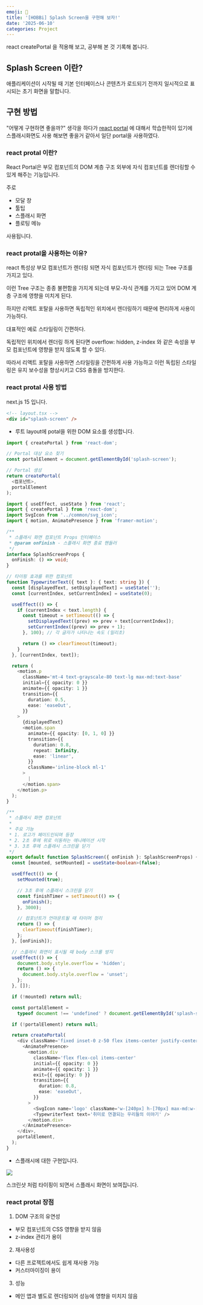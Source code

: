 ```yaml
---
emoji: 👀
title: '[HOBBi] Splash Screen을 구현해 보자!'
date: '2025-06-10'
categories: Project
---
```


react createPortal 을 적용해 보고, 공부해 본 것 기록해 봅니다.

## Splash Screen 이란?

애플리케이션이 시작될 때 기본 인터페이스나 콘텐츠가 로드되기 전까지 일시적으로 표시되는 초기 화면을 말합니다.

## 구현 방법

"어떻게 구현하면 좋을까?" 생각을 하다가 [react portal](https://react.dev/reference/react-dom/createPortal) 에 대해서 학습한적이 있기에 스플래시화면도 사용 해보면 좋을거 같아서 일단 portal을 사용하였다.

### react protal 이란?

React Portal은 부모 컴포넌트의 DOM 계층 구조 외부에 자식 컴포넌트를 렌더링할 수 있게 해주는 기능입니다.

주로

- 모달 창
- 툴팁
- 스플래시 화면
- 플로팅 메뉴

사용됩니다.

### react protal을 사용하는 이유?

react 특성상 부모 컴포넌트가 렌더링 되면 자식 컴포넌트가 렌더링 되는 Tree 구조를 가지고 있다.

이런 Tree 구조는 종종 불편함을 가지게 되는데 부모-자식 관계를 가지고 있어 DOM 계층 구조에 영향을 미치게 된다.

하지만 리액트 포탈을 사용하면 독립적인 위치에서 렌더링하기 때문에 편리하게 사용이 가능하다.

대표적인 예로 스타일링이 간편하다.

독립적인 위치에서 렌더링 하게 된다면 overflow: hidden, z-index 와 같은 속성을 부모 컴포넌트에 영향을 받지 않도록 할 수 있다.

따라서 리액트 포탈을 사용하면 스타일링을 간편하게 사용 가능하고 이런 독립된 스타일링은 유지 보수성을 향상시키고 CSS 충돌을 방지한다.

### react protal 사용 방법

next.js 15 입니다.

```html
<!-- layout.tsx -->
<div id="splash-screen" />
```

- 루트 layout에 potal을 위한 DOM 요소를 생성합니다.

```typescript
import { createPortal } from 'react-dom';

// Portal 대상 요소 찾기
const portalElement = document.getElementById('splash-screen');

// Portal 생성
return createPortal(
  <컴포넌트>,
  portalElement
);
```

```typescript
import { useEffect, useState } from 'react';
import { createPortal } from 'react-dom';
import SvgIcon from '../common/svg_icon';
import { motion, AnimatePresence } from 'framer-motion';

/**
 * 스플래시 화면 컴포넌트 Props 인터페이스
 * @param onFinish - 스플래시 화면 종료 핸들러
 */
interface SplashScreenProps {
  onFinish: () => void;
}

// 타이핑 효과를 위한 컴포넌트
function TypewriterText({ text }: { text: string }) {
  const [displayedText, setDisplayedText] = useState('');
  const [currentIndex, setCurrentIndex] = useState(0);

  useEffect(() => {
    if (currentIndex < text.length) {
      const timeout = setTimeout(() => {
        setDisplayedText((prev) => prev + text[currentIndex]);
        setCurrentIndex((prev) => prev + 1);
      }, 100); // 각 글자가 나타나는 속도 (밀리초)

      return () => clearTimeout(timeout);
    }
  }, [currentIndex, text]);

  return (
    <motion.p
      className='mt-4 text-grayscale-80 text-lg max-md:text-base'
      initial={{ opacity: 0 }}
      animate={{ opacity: 1 }}
      transition={{
        duration: 0.5,
        ease: 'easeOut',
      }}
    >
      {displayedText}
      <motion.span
        animate={{ opacity: [0, 1, 0] }}
        transition={{
          duration: 0.8,
          repeat: Infinity,
          ease: 'linear',
        }}
        className='inline-block ml-1'
      >
        |
      </motion.span>
    </motion.p>
  );
}

/**
 * 스플래시 화면 컴포넌트
 *
 * 주요 기능
 * 1. 로고가 페이드인되며 등장
 * 2. 2초 후에 위로 이동하는 애니메이션 시작
 * 3. 3초 후에 스플래시 스크린을 닫기
 */
export default function SplashScreen({ onFinish }: SplashScreenProps) {
  const [mounted, setMounted] = useState<boolean>(false);

  useEffect(() => {
    setMounted(true);

    // 3초 후에 스플래시 스크린을 닫기
    const finishTimer = setTimeout(() => {
      onFinish();
    }, 3000);

    // 컴포넌트가 언마운트될 때 타이머 정리
    return () => {
      clearTimeout(finishTimer);
    };
  }, [onFinish]);

  // 스플래시 화면이 표시될 때 body 스크롤 방지
  useEffect(() => {
    document.body.style.overflow = 'hidden';
    return () => {
      document.body.style.overflow = 'unset';
    };
  }, []);

  if (!mounted) return null;

  const portalElement =
    typeof document !== 'undefined' ? document.getElementById('splash-screen') || document.body : null;

  if (!portalElement) return null;

  return createPortal(
    <div className='fixed inset-0 z-50 flex items-center justify-center bg-grayscale-0'>
      <AnimatePresence>
        <motion.div
          className='flex flex-col items-center'
          initial={{ opacity: 0 }}
          animate={{ opacity: 1 }}
          exit={{ opacity: 0 }}
          transition={{
            duration: 0.8,
            ease: 'easeOut',
          }}
        >
          <SvgIcon name='logo' className='w-[240px] h-[70px] max-md:w-[150px] max-md:h-[44px]' />
          <TypewriterText text='취미로 연결되는 우리들의 이야기' />
        </motion.div>
      </AnimatePresence>
    </div>,
    portalElement,
  );
}
```

- 스플래시에 대한 구현입니다.

![](01.png)

스크린샷 처럼 타이핑이 되면서 스플래시 화면이 보여집니다.

### react protal 장점

1. DOM 구조의 유연성

- 부모 컴포넌트의 CSS 영향을 받지 않음
- z-index 관리가 용이

2. 재사용성

- 다른 프로젝트에서도 쉽게 재사용 가능
- 커스터마이징이 용이

3. 성능

- 메인 앱과 별도로 렌더링되어 성능에 영향을 미치지 않음

```toc

```
